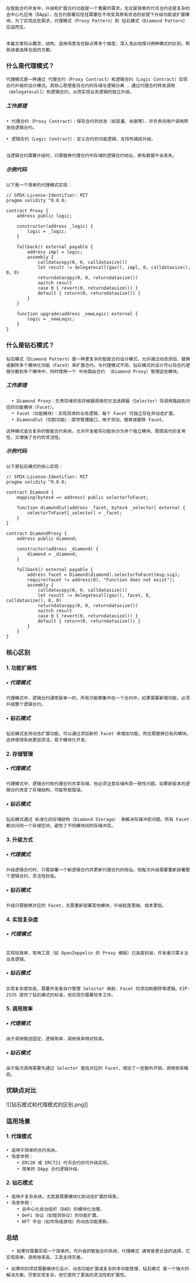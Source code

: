 	在智能合约开发中，升级和扩展合约功能是一个重要的需求。无论是简单的代币合约还是复杂的去中心化应用（DApp），在合约部署后往往需要在不改变其原有状态的前提下升级功能或扩展模块。为了实现这些需求，代理模式（Proxy Pattern）和 钻石模式（Diamond Pattern）应运而生。

  
	本篇文章将从概念、结构、适用场景及优缺点等多个维度，深入浅出地探讨两种模式的区别，帮助读者选择合适的方案。

### **什么是代理模式？**

	代理模式是一种通过 代理合约（Proxy Contract）和逻辑合约（Logic Contract）实现合约升级的设计模式。其核心思想是将合约的存储与逻辑分离 ，通过代理合约转发调用（delegatecall）到逻辑合约，从而实现业务逻辑的独立升级。

##### **工作原理**

	• 代理合约（Proxy Contract）：保存合约的状态（如变量、余额等），并负责将用户调用转发给逻辑合约。

	• 逻辑合约（Logic Contract）：定义合约的功能逻辑，支持热插拔升级。

  
	当逻辑合约需要升级时，只需替换代理合约中存储的逻辑合约地址，原有数据不会丢失。  

##### **示例代码**

	以下是一个简单的代理模式实现：

```
// SPDX-License-Identifier: MIT
pragma solidity ^0.8.0;

contract Proxy {
    address public logic;

    constructor(address _logic) {
        logic = _logic;
    }

    fallback() external payable {
        address impl = logic;
        assembly {
            calldatacopy(0, 0, calldatasize())
            let result := delegatecall(gas(), impl, 0, calldatasize(), 0, 0)
            returndatacopy(0, 0, returndatasize())
            switch result
            case 0 { revert(0, returndatasize()) }
            default { return(0, returndatasize()) }
        }
    }

    function upgrade(address _newLogic) external {
        logic = _newLogic;
    }
}
```


### **什么是钻石模式？**

	钻石模式（Diamond Pattern）是一种更复杂的智能合约设计模式，允许通过动态添加、替换或删除多个模块化功能（Facet）来扩展合约。与代理模式不同，钻石模式的设计可以将合约逻辑分散到多个模块中，同时使用一个 中央路由合约 （Diamond Proxy）管理这些模块。

##### **工作原理**

	  • Diamond Proxy：负责存储状态并根据调用的方法选择器（Selector）将调用路由到对应的功能模块（Facet）。
	  • Facet（功能模块）：实现具体的业务逻辑，每个 Facet 可独立存在并动态扩展。
	  • DiamondCut（切割功能）：提供管理接口，用于添加、替换或删除 Facet。

	这种模式适合复杂的智能合约系统，允许开发者将功能拆分为多个独立模块，既提高代码复用性，又增强了合约的灵活性。


##### **示例代码**

	以下是钻石模式的核心实现：

```
// SPDX-License-Identifier: MIT
pragma solidity ^0.8.0;

contract Diamond {
    mapping(bytes4 => address) public selectorToFacet;

    function diamondCut(address _facet, bytes4 _selector) external {
        selectorToFacet[_selector] = _facet;
    }
}

contract DiamondProxy {
    address public diamond;

    constructor(address _diamond) {
        diamond = _diamond;
    }

    fallback() external payable {
        address facet = Diamond(diamond).selectorToFacet(msg.sig);
        require(facet != address(0), "Function does not exist");
        assembly {
            calldatacopy(0, 0, calldatasize())
            let result := delegatecall(gas(), facet, 0, calldatasize(), 0, 0)
            returndatacopy(0, 0, returndatasize())
            switch result
            case 0 { revert(0, returndatasize()) }
            default { return(0, returndatasize()) }
        }
    }
}
```

### **核心区别**

#### **1. 功能扩展性**

  ##### • **代理模式**

	代理模式中，逻辑合约通常是单一的，所有功能都集中在一个合约中。如果需要新增功能，必须升级整个逻辑合约。

##### • **钻石模式**

	钻石模式支持动态扩展功能。可以通过添加新的 Facet 来增加功能，而无需替换已有的模块。这样使得系统更加灵活，易于模块化开发。

#### **2. 存储管理**

##### • **代理模式**
	代理模式中，逻辑合约和代理合约共享存储，但必须注意存储布局一致性问题。如果新版本的逻辑合约改变了存储结构，可能导致错误。

##### • **钻石模式**
	钻石模式通过 标准化的存储结构（Diamond Storage） 来解决存储冲突问题。所有 Facet 都访问同一个存储空间，避免了不同模块间的存储冲突。

#### **3. 升级方式**

##### • **代理模式**
	升级逻辑合约时，只需部署一个新逻辑合约并更新代理合约的地址。但每次升级需要重新部署整个逻辑合约，灵活性较低。

##### • **钻石模式**
	升级只需替换对应的 Facet，无需重新部署其他模块，升级粒度更细，成本更低。

#### **4. 实现复杂度**

###### • **代理模式**
	实现较简单，常用工具（如 OpenZeppelin 的 Proxy 模板）已高度封装，开发者只需关注业务逻辑。

##### • **钻石模式**
	实现复杂度较高，需要开发者自行管理 Selector 映射、Facet 的添加和删除等逻辑。EIP-2535 提供了钻石模式的标准，但实现仍需要较多工作。
#### **5. 调用效率**

##### • **代理模式**

	由于调用路径固定，逻辑简单，调用效率相对较高。

##### • **钻石模式**

	由于每次调用需要先通过 Selector 查找对应的 Facet，增加了一些额外开销，调用效率略低。

### **优缺点对比**

![[钻石模式和代理模式的区别.png]]

### **适用场景**

#### 1. **代理模式**

	• 适用于简单的合约系统。
	• 场景举例：
		• ERC20 或 ERC721 代币合约的可升级实现。
		• 简单的 DApp 合约逻辑升级。
#### 2. **钻石模式**

	• 适用于复杂系统，尤其是需要模块化和动态扩展的场景。
	• 场景举例：
		• 去中心化自治组织（DAO）的模块化治理。
		• DeFi 协议（如借贷协议）的功能扩展。
		• NFT 平台（如市场或游戏）的动态功能更新。

### **总结**

	  • 如果你需要实现一个简单的、可升级的智能合约系统，代理模式 通常是更合适的选择。它实现简单，调用效率高，工具支持完善。

	• 如果你的项目需要模块化设计、动态功能扩展或复杂的多功能管理，钻石模式 是一个强大的解决方案。尽管实现复杂，但它提供了更高的灵活性和扩展性。